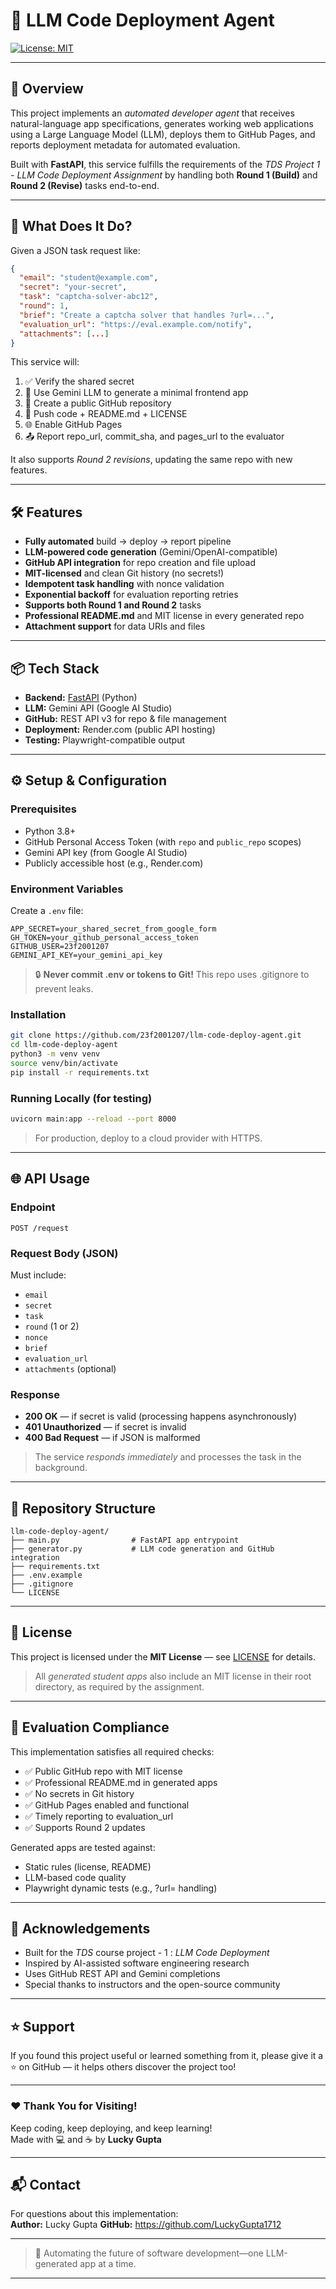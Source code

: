 # 🤖 LLM Code Deployment Agent

[![License: MIT](https://img.shields.io/badge/License-MIT-green.svg)](https://opensource.org/licenses/MIT)



***

## 📌 Overview

This project implements an *automated developer agent* that receives natural-language app specifications, generates working web applications using a Large Language Model (LLM), deploys them to GitHub Pages, and reports deployment metadata for automated evaluation.

Built with **FastAPI**, this service fulfills the requirements of the *TDS Project 1 - LLM Code Deployment Assignment* by handling both **Round 1 (Build)** and **Round 2 (Revise)** tasks end-to-end.

***

## 🚀 What Does It Do?

Given a JSON task request like:
```json
{
  "email": "student@example.com",
  "secret": "your-secret",
  "task": "captcha-solver-abc12",
  "round": 1,
  "brief": "Create a captcha solver that handles ?url=...",
  "evaluation_url": "https://eval.example.com/notify",
  "attachments": [...]
}
```

This service will:
1. ✅ Verify the shared secret  
2. 🧠 Use Gemini LLM to generate a minimal frontend app  
3. 📁 Create a public GitHub repository  
4. 🚀 Push code + README.md + LICENSE  
5. 🌐 Enable GitHub Pages  
6. 📤 Report repo_url, commit_sha, and pages_url to the evaluator  

It also supports *Round 2 revisions*, updating the same repo with new features.

***

## 🛠 Features

- **Fully automated** build → deploy → report pipeline  
- **LLM-powered code generation** (Gemini/OpenAI-compatible)  
- **GitHub API integration** for repo creation and file upload  
- **MIT-licensed** and clean Git history (no secrets!)  
- **Idempotent task handling** with nonce validation  
- **Exponential backoff** for evaluation reporting retries  
- **Supports both Round 1 and Round 2** tasks  
- **Professional README.md** and MIT license in every generated repo  
- **Attachment support** for data URIs and files

***

## 📦 Tech Stack

- **Backend:** [FastAPI](https://fastapi.tiangolo.com/) (Python)  
- **LLM:** Gemini API (Google AI Studio)  
- **GitHub:** REST API v3 for repo & file management  
- **Deployment:** Render.com (public API hosting)  
- **Testing:** Playwright-compatible output

***

## ⚙️ Setup & Configuration

### Prerequisites
- Python 3.8+
- GitHub Personal Access Token (with `repo` and `public_repo` scopes)
- Gemini API key (from Google AI Studio)
- Publicly accessible host (e.g., Render.com)

### Environment Variables

Create a `.env` file:
```
APP_SECRET=your_shared_secret_from_google_form
GH_TOKEN=your_github_personal_access_token
GITHUB_USER=23f2001207
GEMINI_API_KEY=your_gemini_api_key
```
> 🔒 **Never commit .env or tokens to Git!** This repo uses .gitignore to prevent leaks.

### Installation

```bash
git clone https://github.com/23f2001207/llm-code-deploy-agent.git
cd llm-code-deploy-agent
python3 -m venv venv
source venv/bin/activate
pip install -r requirements.txt
```

### Running Locally (for testing)

```bash
uvicorn main:app --reload --port 8000
```
> For production, deploy to a cloud provider with HTTPS.

***

## 🌐 API Usage

### Endpoint
`POST /request`

### Request Body (JSON)
Must include:
- `email`
- `secret`
- `task`
- `round` (1 or 2)
- `nonce`
- `brief`
- `evaluation_url`
- `attachments` (optional)

### Response
- **200 OK** — if secret is valid (processing happens asynchronously)
- **401 Unauthorized** — if secret is invalid
- **400 Bad Request** — if JSON is malformed

> The service *responds immediately* and processes the task in the background.

***

## 📁 Repository Structure

```
llm-code-deploy-agent/
├── main.py                # FastAPI app entrypoint
├── generator.py           # LLM code generation and GitHub integration
├── requirements.txt
├── .env.example
├── .gitignore
└── LICENSE
```

***

## 📜 License

This project is licensed under the **MIT License** — see [LICENSE](LICENSE) for details.

> All *generated student apps* also include an MIT license in their root directory, as required by the assignment.

***

## 🧪 Evaluation Compliance

This implementation satisfies all required checks:
- ✅ Public GitHub repo with MIT license  
- ✅ Professional README.md in generated apps  
- ✅ No secrets in Git history  
- ✅ GitHub Pages enabled and functional  
- ✅ Timely reporting to evaluation_url  
- ✅ Supports Round 2 updates  

Generated apps are tested against:
- Static rules (license, README)
- LLM-based code quality
- Playwright dynamic tests (e.g., ?url= handling)

***

## 🙌 Acknowledgements

- Built for the *TDS* course project - 1 : *LLM Code Deployment*
- Inspired by AI-assisted software engineering research  
- Uses GitHub REST API and Gemini completions  
- Special thanks to instructors and the open-source community

***

## ⭐ Support

If you found this project useful or learned something from it, please give it a ⭐ on GitHub — it helps others discover the project too!

***

### ❤ Thank You for Visiting!

Keep coding, keep deploying, and keep learning!  
Made with 💻 and ☕ by **Lucky Gupta**

***

## 📬 Contact

For questions about this implementation:  
**Author:** Lucky Gupta
**GitHub:** https://github.com/LuckyGupta1712

***

> 🚀 Automating the future of software development—one LLM-generated app at a time.

***
